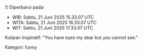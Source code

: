 ⏰ Diperbarui pada:
- WIB: Sabtu, 21 Juni 2025 15.33.07 UTC
- WITA: Sabtu, 21 Juni 2025 16.33.07 UTC
- WIT: Sabtu, 21 Juni 2025 17.33.07 UTC

Kutipan Inspiratif:
"You have eyes my dear but you cannot see."


Kategori: funny

